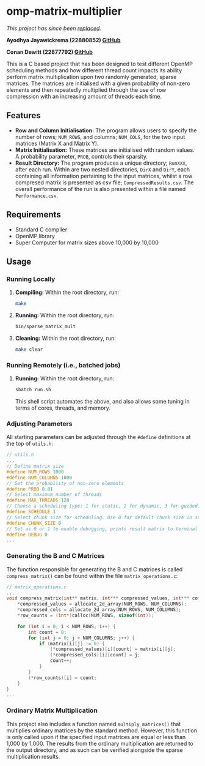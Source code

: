 # omp-matrix-multiplier

*This project has since been [replaced](https://github.com/conanpodewitt/omp-mpi-matrix-multiplier).*

**Ayodhya Jayawickrema (22880852) [GitHub](https://github.com/conanpodewitt)**

**Conan Dewitt (22877792) [GitHub](https://github.com/Ayodhya27)**

This is a C based project that has been designed to test different OpenMP scheduling methods and how different thread count impacts its ability perform matrix multiplication upon two randomly generated, sparse matrices. The matrices are initialised with a given probability of non-zero elements and then repeatedly multiplied through the use of row compression with an increasing amount of threads each time.

## Features
- **Row and Column Initialisation:** The program allows users to specify the number of rows; `NUM_ROWS`, and columns; `NUM_COLS`, for the two input matrices (Matrix X and Matrix Y).
- **Matrix Initialisation:** These matrices are initialised with random values. A probability parameter, `PROB`, controls their sparsity.
- **Result Directory:** The program produces a unique directory; `RunXXX`, after each run. Within are two nested directories, `DirX` and `DirY`, each containing all information pertaining to the input matrices, whilst a row compresed matrix is presented as csv file; `CompressedResults.csv`. The overall performance of the run is also presented within a file named `Performance.csv`. 

## Requirements
- Standard C compiler
- OpenMP library
- Super Computer for matrix sizes above 10,000 by 10,000

## Usage
### Running Locally
1. **Compiling:** Within the root directory, run:
   ```sh
   make
   ```
2. **Running:** Within the root directory, run:
   ```sh
   bin/sparse_matrix_mult
   ```
3. **Cleaning:** Within the root directory, run:
   ```sh
   make clear
   ```

### Running Remotely (i.e., batched jobs)
1. **Running:** Within the root directory, run:
   ```sh
   sbatch run.sh
   ```
   This shell script automates the above, and also allows some tuning in terms of cores, threads, and memory.

### Adjusting Parameters
All starting parameters can be adjusted through the `#define` definitions at the top of `utils.h`:
```c
// utils.h
...
// Define matrix size
#define NUM_ROWS 1000
#define NUM_COLUMNS 1000
// Set the probability of non-zero elements
#define PROB 0.01
// Select maximum number of threads
#define MAX_THREADS 128
// Choose a scheduling type: 1 for static, 2 for dynamic, 3 for guided, 4 for auto
#define SCHEDULE 1
// Select chunk size for scheduling. Use 0 for default chunk size in static, dynamic, and guided schedules (ignored in auto)
#define CHUNK_SIZE 0
// Set as 0 or 1 to enable debugging, prints result matrix to terminal
#define DEBUG 0
...
```

### Generating the B and C Matrices
The function responsible for generating the B and C matrices is called `compress_matrix()` can be found within the file `matrix_operations.c`:
```c
// matrix_operations.c
...
void compress_matrix(int** matrix, int*** compressed_values, int*** compressed_cols, int** row_counts) {
    *compressed_values = allocate_2d_array(NUM_ROWS, NUM_COLUMNS);
    *compressed_cols = allocate_2d_array(NUM_ROWS, NUM_COLUMNS);
    *row_counts = (int*)calloc(NUM_ROWS, sizeof(int));

    for (int i = 0; i < NUM_ROWS; i++) {
        int count = 0;
        for (int j = 0; j < NUM_COLUMNS; j++) {
            if (matrix[i][j] != 0) {
                (*compressed_values)[i][count] = matrix[i][j];
                (*compressed_cols)[i][count] = j;
                count++;
            }
        }
        (*row_counts)[i] = count;
    }
}
...
```

### Ordinary Matrix Multiplication
This project also includes a function named `multiply_matrices()` that multiplies ordinary matrices by the standard method. However, this function is only called upon if the specified input matrices are equal or less than 1,000 by 1,000. The results from the ordinary multiplication are returned to the output directory, and as such can be verified alongside the sparse multiplication results.
